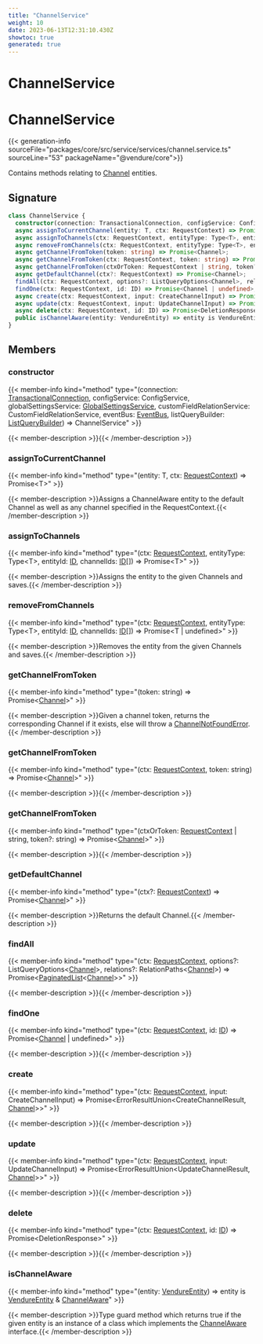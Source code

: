 ```yaml
---
title: "ChannelService"
weight: 10
date: 2023-06-13T12:31:10.430Z
showtoc: true
generated: true
---
```

<!-- This file was generated from the Vendure source. Do not modify. Instead, re-run the "docs:build" script -->

# ChannelService
<div class="symbol">


# ChannelService

{{< generation-info sourceFile="packages/core/src/service/services/channel.service.ts" sourceLine="53" packageName="@vendure/core">}}

Contains methods relating to <a href='/typescript-api/entities/channel#channel'>Channel</a> entities.

## Signature

```TypeScript
class ChannelService {
  constructor(connection: TransactionalConnection, configService: ConfigService, globalSettingsService: GlobalSettingsService, customFieldRelationService: CustomFieldRelationService, eventBus: EventBus, listQueryBuilder: ListQueryBuilder)
  async assignToCurrentChannel(entity: T, ctx: RequestContext) => Promise<T>;
  async assignToChannels(ctx: RequestContext, entityType: Type<T>, entityId: ID, channelIds: ID[]) => Promise<T>;
  async removeFromChannels(ctx: RequestContext, entityType: Type<T>, entityId: ID, channelIds: ID[]) => Promise<T | undefined>;
  async getChannelFromToken(token: string) => Promise<Channel>;
  async getChannelFromToken(ctx: RequestContext, token: string) => Promise<Channel>;
  async getChannelFromToken(ctxOrToken: RequestContext | string, token?: string) => Promise<Channel>;
  async getDefaultChannel(ctx?: RequestContext) => Promise<Channel>;
  findAll(ctx: RequestContext, options?: ListQueryOptions<Channel>, relations?: RelationPaths<Channel>) => Promise<PaginatedList<Channel>>;
  findOne(ctx: RequestContext, id: ID) => Promise<Channel | undefined>;
  async create(ctx: RequestContext, input: CreateChannelInput) => Promise<ErrorResultUnion<CreateChannelResult, Channel>>;
  async update(ctx: RequestContext, input: UpdateChannelInput) => Promise<ErrorResultUnion<UpdateChannelResult, Channel>>;
  async delete(ctx: RequestContext, id: ID) => Promise<DeletionResponse>;
  public isChannelAware(entity: VendureEntity) => entity is VendureEntity & ChannelAware;
}
```
## Members

### constructor

{{< member-info kind="method" type="(connection: <a href='/typescript-api/data-access/transactional-connection#transactionalconnection'>TransactionalConnection</a>, configService: ConfigService, globalSettingsService: <a href='/typescript-api/services/global-settings-service#globalsettingsservice'>GlobalSettingsService</a>, customFieldRelationService: CustomFieldRelationService, eventBus: <a href='/typescript-api/events/event-bus#eventbus'>EventBus</a>, listQueryBuilder: <a href='/typescript-api/data-access/list-query-builder#listquerybuilder'>ListQueryBuilder</a>) => ChannelService"  >}}

{{< member-description >}}{{< /member-description >}}

### assignToCurrentChannel

{{< member-info kind="method" type="(entity: T, ctx: <a href='/typescript-api/request/request-context#requestcontext'>RequestContext</a>) => Promise&#60;T&#62;"  >}}

{{< member-description >}}Assigns a ChannelAware entity to the default Channel as well as any channel
specified in the RequestContext.{{< /member-description >}}

### assignToChannels

{{< member-info kind="method" type="(ctx: <a href='/typescript-api/request/request-context#requestcontext'>RequestContext</a>, entityType: Type&#60;T&#62;, entityId: <a href='/typescript-api/common/id#id'>ID</a>, channelIds: <a href='/typescript-api/common/id#id'>ID</a>[]) => Promise&#60;T&#62;"  >}}

{{< member-description >}}Assigns the entity to the given Channels and saves.{{< /member-description >}}

### removeFromChannels

{{< member-info kind="method" type="(ctx: <a href='/typescript-api/request/request-context#requestcontext'>RequestContext</a>, entityType: Type&#60;T&#62;, entityId: <a href='/typescript-api/common/id#id'>ID</a>, channelIds: <a href='/typescript-api/common/id#id'>ID</a>[]) => Promise&#60;T | undefined&#62;"  >}}

{{< member-description >}}Removes the entity from the given Channels and saves.{{< /member-description >}}

### getChannelFromToken

{{< member-info kind="method" type="(token: string) => Promise&#60;<a href='/typescript-api/entities/channel#channel'>Channel</a>&#62;"  >}}

{{< member-description >}}Given a channel token, returns the corresponding Channel if it exists, else will throw
a <a href='/typescript-api/errors/error-types#channelnotfounderror'>ChannelNotFoundError</a>.{{< /member-description >}}

### getChannelFromToken

{{< member-info kind="method" type="(ctx: <a href='/typescript-api/request/request-context#requestcontext'>RequestContext</a>, token: string) => Promise&#60;<a href='/typescript-api/entities/channel#channel'>Channel</a>&#62;"  >}}

{{< member-description >}}{{< /member-description >}}

### getChannelFromToken

{{< member-info kind="method" type="(ctxOrToken: <a href='/typescript-api/request/request-context#requestcontext'>RequestContext</a> | string, token?: string) => Promise&#60;<a href='/typescript-api/entities/channel#channel'>Channel</a>&#62;"  >}}

{{< member-description >}}{{< /member-description >}}

### getDefaultChannel

{{< member-info kind="method" type="(ctx?: <a href='/typescript-api/request/request-context#requestcontext'>RequestContext</a>) => Promise&#60;<a href='/typescript-api/entities/channel#channel'>Channel</a>&#62;"  >}}

{{< member-description >}}Returns the default Channel.{{< /member-description >}}

### findAll

{{< member-info kind="method" type="(ctx: <a href='/typescript-api/request/request-context#requestcontext'>RequestContext</a>, options?: ListQueryOptions&#60;<a href='/typescript-api/entities/channel#channel'>Channel</a>&#62;, relations?: RelationPaths&#60;<a href='/typescript-api/entities/channel#channel'>Channel</a>&#62;) => Promise&#60;<a href='/typescript-api/common/paginated-list#paginatedlist'>PaginatedList</a>&#60;<a href='/typescript-api/entities/channel#channel'>Channel</a>&#62;&#62;"  >}}

{{< member-description >}}{{< /member-description >}}

### findOne

{{< member-info kind="method" type="(ctx: <a href='/typescript-api/request/request-context#requestcontext'>RequestContext</a>, id: <a href='/typescript-api/common/id#id'>ID</a>) => Promise&#60;<a href='/typescript-api/entities/channel#channel'>Channel</a> | undefined&#62;"  >}}

{{< member-description >}}{{< /member-description >}}

### create

{{< member-info kind="method" type="(ctx: <a href='/typescript-api/request/request-context#requestcontext'>RequestContext</a>, input: CreateChannelInput) => Promise&#60;ErrorResultUnion&#60;CreateChannelResult, <a href='/typescript-api/entities/channel#channel'>Channel</a>&#62;&#62;"  >}}

{{< member-description >}}{{< /member-description >}}

### update

{{< member-info kind="method" type="(ctx: <a href='/typescript-api/request/request-context#requestcontext'>RequestContext</a>, input: UpdateChannelInput) => Promise&#60;ErrorResultUnion&#60;UpdateChannelResult, <a href='/typescript-api/entities/channel#channel'>Channel</a>&#62;&#62;"  >}}

{{< member-description >}}{{< /member-description >}}

### delete

{{< member-info kind="method" type="(ctx: <a href='/typescript-api/request/request-context#requestcontext'>RequestContext</a>, id: <a href='/typescript-api/common/id#id'>ID</a>) => Promise&#60;DeletionResponse&#62;"  >}}

{{< member-description >}}{{< /member-description >}}

### isChannelAware

{{< member-info kind="method" type="(entity: <a href='/typescript-api/entities/vendure-entity#vendureentity'>VendureEntity</a>) => entity is <a href='/typescript-api/entities/vendure-entity#vendureentity'>VendureEntity</a> &#38; <a href='/typescript-api/entities/interfaces#channelaware'>ChannelAware</a>"  >}}

{{< member-description >}}Type guard method which returns true if the given entity is an
instance of a class which implements the <a href='/typescript-api/entities/interfaces#channelaware'>ChannelAware</a> interface.{{< /member-description >}}


</div>
